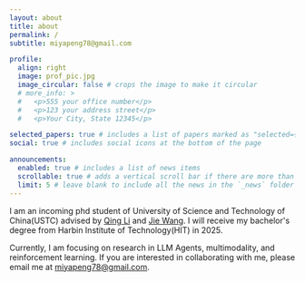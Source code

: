 ```yaml
---
layout: about
title: about
permalink: /
subtitle: miyapeng78@gmail.com

profile:
  align: right
  image: prof_pic.jpg
  image_circular: false # crops the image to make it circular
  # more_info: >
  #   <p>555 your office number</p>
  #   <p>123 your address street</p>
  #   <p>Your City, State 12345</p>

selected_papers: true # includes a list of papers marked as "selected={true}"
social: true # includes social icons at the bottom of the page

announcements:
  enabled: true # includes a list of news items
  scrollable: true # adds a vertical scroll bar if there are more than 3 news items
  limit: 5 # leave blank to include all the news in the `_news` folder
---
```


I am an incoming phd student of University of Science and Technology of China(USTC) advised by [Qing Li](https://liqing.io/) and [Jie Wang](https://miralab.ai/people/jie-wang/). I will receive my bachelor's degree from Harbin Institute of Technology(HIT) in 2025. 

Currently, I am focusing on research in LLM Agents, multimodality, and reinforcement learning. If you are interested in collaborating with me, please email me at miyapeng78@gmail.com.
